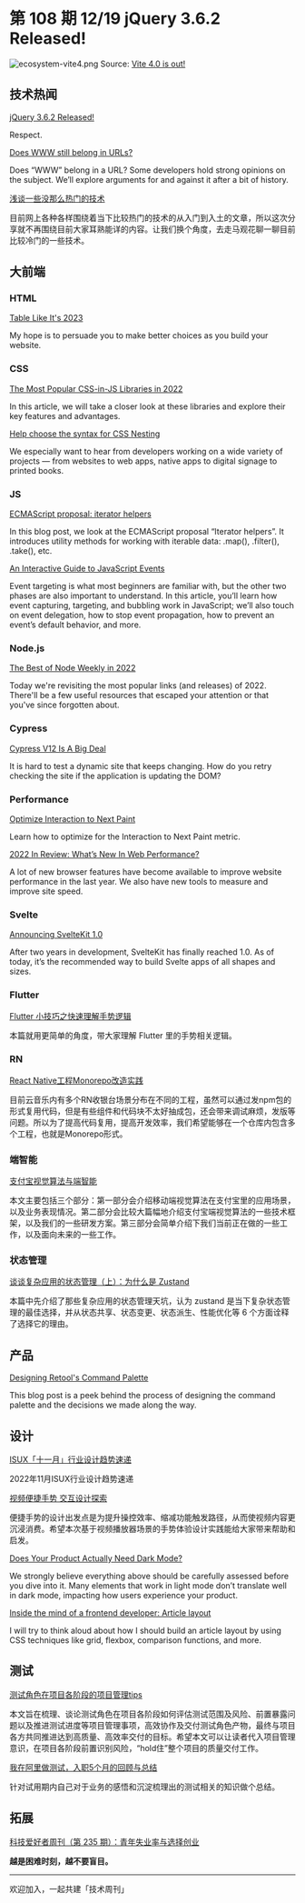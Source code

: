 # 第 108 期 12/19 jQuery 3.6.2 Released!

![ecosystem-vite4.png](https://cdn.staticaly.com/gh/luckybai/static@main/weekly/ecosystem-vite4.55l3eikue96o.webp)
Source: [Vite 4.0 is out!](https://vitejs.dev/blog/announcing-vite4.html)

## 技术热闻
[jQuery 3.6.2 Released!](https://blog.jquery.com/2022/12/13/jquery-3-6-2-released/)

Respect.

[Does WWW still belong in URLs?](https://css-tricks.com/does-www-still-belong-in-urls/)

Does “WWW” belong in a URL? Some developers hold strong opinions on the subject. We’ll explore arguments for and against it after a bit of history.

[浅谈一些没那么热门的技术](https://mp.weixin.qq.com/s/D-AOxIhSgf_UUw8DydNwXg)

目前网上各种各样围绕着当下比较热门的技术的从入门到入土的文章，所以这次分享就不再围绕目前大家耳熟能详的内容。让我们换个角度，去走马观花聊一聊目前比较冷门的一些技术。
## 大前端
### HTML
[Table Like It's 2023](https://www.htmhell.dev/adventcalendar/2022/14/)

My hope is to persuade you to make better choices as you build your website.
### CSS
[The Most Popular CSS-in-JS Libraries in 2022](https://stackdiary.com/css-in-js-libraries/)

In this article, we will take a closer look at these libraries and explore their key features and advantages.

[Help choose the syntax for CSS Nesting](https://www.webkit.org/blog/13607/help-choose-from-options-for-css-nesting-syntax/)

We especially want to hear from developers working on a wide variety of projects — from websites to web apps, native apps to digital signage to printed books.
### JS
[ECMAScript proposal: iterator helpers](https://2ality.com/2022/12/iterator-helpers.html)

In this blog post, we look at the ECMAScript proposal “Iterator helpers”. It introduces utility methods for working with iterable data: .map(), .filter(), .take(), etc.

[An Interactive Guide to JavaScript Events](https://www.aleksandrhovhannisyan.com/blog/interactive-guide-to-javascript-events/)

Event targeting is what most beginners are familiar with, but the other two phases are also important to understand. In this article, you’ll learn how event capturing, targeting, and bubbling work in JavaScript; we’ll also touch on event delegation, how to stop event propagation, how to prevent an event’s default behavior, and more.
### Node.js
[The Best of Node Weekly in 2022](https://nodeweekly.com/issues/467)

Today we're revisiting the most popular links (and releases) of 2022. There'll be a few useful resources that escaped your attention or that you've since forgotten about.
### Cypress
[Cypress V12 Is A Big Deal](https://glebbahmutov.com/blog/cypress-v12/)

It is hard to test a dynamic site that keeps changing. How do you retry checking the site if the application is updating the DOM?
### Performance
[Optimize Interaction to Next Paint](https://web.dev/optimize-inp/)

Learn how to optimize for the Interaction to Next Paint metric.

[2022 In Review: What’s New In Web Performance?](https://www.debugbear.com/blog/2022-in-web-performance)

A lot of new browser features have become available to improve website performance in the last year. We also have new tools to measure and improve site speed.
### **Svelte**
[Announcing SvelteKit 1.0](https://svelte.dev/blog/announcing-sveltekit-1.0)

After two years in development, SvelteKit has finally reached 1.0. As of today, it’s the recommended way to build Svelte apps of all shapes and sizes.
### Flutter
[Flutter 小技巧之快速理解手势逻辑](https://mp.weixin.qq.com/s/jTt781gzWwXWMZ6KNWddWQ)

本篇就用更简单的角度，带大家理解 Flutter 里的手势相关逻辑。
### RN
[React Native工程Monorepo改造实践](https://mp.weixin.qq.com/s/g5wb_BL-oMPl_sxQAaVMEA)

目前云音乐内有多个RN收银台场景分布在不同的工程，虽然可以通过发npm包的形式复用代码，但是有些组件和代码块不太好抽成包，还会带来调试麻烦，发版等问题。所以为了提高代码复用，提高开发效率，我们希望能够在一个仓库内包含多个工程，也就是Monorepo形式。
### 端智能
[支付宝视觉算法与端智能](https://mp.weixin.qq.com/s/Ta5OK0XnHzbgOLMFDSZolg)

本文主要包括三个部分：第一部分会介绍移动端视觉算法在支付宝里的应用场景，以及业务表现情况。第二部分会比较大篇幅地介绍支付宝端视觉算法的一些技术框架，以及我们的一些研发方案。第三部分会简单介绍下我们当前正在做的一些工作，以及面向未来的一些工作。

### 状态管理
[谈谈复杂应用的状态管理（上）：为什么是 Zustand](https://mp.weixin.qq.com/s/w0kpCe3GIn_EQ9DQCIkntw)

本篇中先介绍了那些复杂应用的状态管理天坑，认为 zustand 是当下复杂状态管理的最佳选择，并从状态共享、状态变更、状态派生、性能优化等 6 个方面诠释了选择它的理由。
## 产品
[Designing Retool's Command Palette](https://retool.com/blog/designing-the-command-palette/)

This blog post is a peek behind the process of designing the command palette and the decisions we made along the way.
## 设计
[ISUX「十一月」行业设计趋势速递](https://mp.weixin.qq.com/s/hnOu7A4xEK6J8GmgI-qTSA)

2022年11月ISUX行业设计趋势速递

[视频便捷手势 交互设计探索](https://mp.weixin.qq.com/s/4DVJFrdXKAguZqcc-NZN5A)

便捷手势的设计出发点是为提升操控效率、缩减功能触发路径，从而使视频内容更沉浸消费。希望本次基于视频播放器场景的手势体验设计实践能给大家带来帮助和启发。

[Does Your Product Actually Need Dark Mode?](https://www.commandbar.com/blog/dark-mode-considerations)

We strongly believe everything above should be carefully assessed before you dive into it. Many elements that work in light mode don’t translate well in dark mode, impacting how users experience your product.

[Inside the mind of a frontend developer: Article layout](https://ishadeed.com/article/inside-frontend-developer-mind-article-layout/)

I will try to think aloud about how I should build an article layout by using CSS techniques like grid, flexbox, comparison functions, and more.
## 测试
[测试角色在项目各阶段的项目管理tips](https://mp.weixin.qq.com/s/gRjRQPlMfrL97tpTND1GZA)

本文旨在梳理、谈论测试角色在项目各阶段如何评估测试范围及风险、前置暴露问题以及推进测试进度等项目管理事项，高效协作及交付测试角色产物，最终与项目各方共同推进达到高质量、高效率交付的目标。希望本文可以让读者代入项目管理意识，在项目各阶段前置识别风险，“hold住”整个项目的质量交付工作。

[我在阿里做测试，入职5个月的回顾与总结](https://mp.weixin.qq.com/s/DzTPGsedTjwi_nZ6XBySEA)

针对试用期内自己对于业务的感悟和沉淀梳理出的测试相关的知识做个总结。
## 拓展
[科技爱好者周刊（第 235 期）：青年失业率与选择创业](http://www.ruanyifeng.com/blog/2022/12/weekly-issue-235.html)

**越是困难时刻，越不要盲目。**

---

欢迎加入，一起共建「技术周刊」

